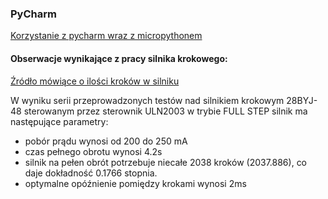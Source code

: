 ### PyCharm
[Korzystanie z pycharm wraz z micropythonem](https://blog.jetbrains.com/pycharm/2018/01/micropython-plugin-for-pycharm/)


#### Obserwacje wynikające z pracy silnika krokowego:
[Źródło mówiące o ilości kroków w silniku](http://www.jangeox.be/2013/10/stepper-motor-28byj-48_25.html)

W wyniku serii przeprowadzonych testów nad silnikiem krokowym 28BYJ-48
sterowanym przez sterownik ULN2003 w trybie FULL STEP silnik ma następujące parametry:
 * pobór prądu wynosi od 200 do 250 mA
 * czas pełnego obrotu wynosi 4.2s
 * silnik na pełen obrót potrzebuje niecałe 2038 kroków (2037.886), co daje dokładność 0.1766 stopnia.
 * optymalne opóźnienie pomiędzy krokami wynosi 2ms